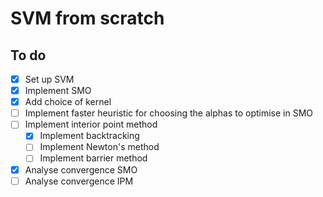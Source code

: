 # SVM from scratch

## To do
- [x] Set up SVM
- [x] Implement SMO
- [x] Add choice of kernel
- [ ] Implement faster heuristic for choosing the alphas to optimise in SMO
- [ ] Implement interior point method
    - [x] Implement backtracking
    - [ ] Implement Newton's method
    - [ ] Implement barrier method
- [x] Analyse convergence SMO
- [ ] Analyse convergence IPM